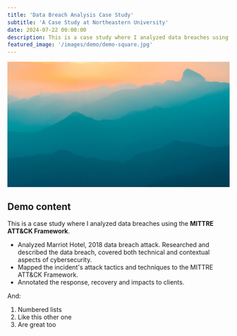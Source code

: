 ```yaml
---
title: 'Data Breach Analysis Case Study'
subtitle: 'A Case Study at Northeastern University'
date: 2024-07-22 00:00:00
description: This is a case study where I analyzed data breaches using the MITTRE ATT&CK Framework.
featured_image: '/images/demo/demo-square.jpg'
---
```


![](/images/demo/demo-landscape.jpg)

## Demo content

This is a case study where I analyzed data breaches using the **MITTRE ATT&CK Framework**.

* Analyzed Marriot Hotel, 2018 data breach attack. Researched and described the data breach, covered both technical and contextual aspects of cybersecurity. 
* Mapped the incident's attack tactics and techniques to the MITTRE ATT&CK Framework. 
* Annotated the response, recovery and impacts to clients.

And:

1. Numbered lists
2. Like this other one
3. Are great too
